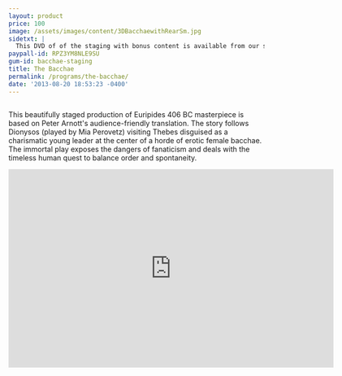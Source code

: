 ```yaml
---
layout: product
price: 100
image: /assets/images/content/3DBacchaewithRearSm.jpg
sidetxt: |
  This DVD of of the staging with bonus content is available from our store. The program also features a prologue which explains the family tree of king Cadmus.
paypall-id: RPZ3YM8NLE9SU
gum-id: bacchae-staging
title: The Bacchae
permalink: /programs/the-bacchae/
date: '2013-08-20 18:53:23 -0400'
---
```

<img style="border: 0px none;" src="{{ site.baseurl }}/assets/images/content/3DBacchaewithRearSm.jpg" alt="" border="0" />

This beautifully staged production of Euripides 406 BC masterpiece is based on Peter Arnott's audience-friendly translation. The story follows Dionysos (played by Mia Perovetz) visiting Thebes disguised as a charismatic young leader at the center of a horde of erotic female bacchae. The immortal play exposes the dangers of fanaticism and deals with the timeless human quest to balance order and spontaneity.

<iframe id="ytplayer" src="https://www.youtube.com/embed/ptFfYRpTc8c?rel=0&amp;modestbranding=1&amp;autohide=1" width="640" height="390" frameborder="0"></iframe>
